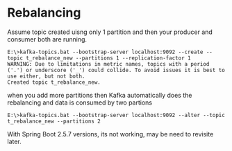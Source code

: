 # Rebalancing 

Assume topic created uisng only 1 partition and then your producer and consumer both are running. 

```
E:\>kafka-topics.bat --bootstrap-server localhost:9092 --create --topic t_rebalance_new --partitions 1 --replication-factor 1
WARNING: Due to limitations in metric names, topics with a period ('.') or underscore ('_') could collide. To avoid issues it is best to use either, but not both.
Created topic t_rebalance_new.
```

when you add more partitions then Kafka automatically does the rebalancing and data is consumed by two partions

`E:\>kafka-topics.bat --bootstrap-server localhost:9092 --alter --topic t_rebalance_new --partitions 2`

With Spring Boot 2.5.7 versions, its not working, may be need to revisite later.
